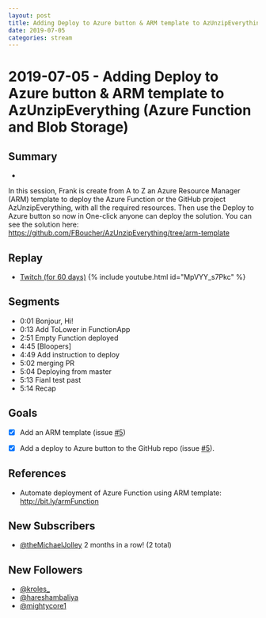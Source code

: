 ```yaml
---
layout: post
title: Adding Deploy to Azure button & ARM template to AzUnzipEverything Azure Function and Blob Storage
date: 2019-07-05
categories: stream
---
```



# 2019-07-05 - Adding Deploy to Azure button & ARM template to AzUnzipEverything (Azure Function and Blob Storage)

## Summary
-

In this session, Frank is create from A to Z an Azure Resource Manager (ARM) template to deploy the Azure Function or the GitHub project AzUnzipEverything, with all the required resources. Then use the Deploy to Azure button so now in One-click anyone can deploy the solution. You can see the solution here: https://github.com/FBoucher/AzUnzipEverything/tree/arm-template

## Replay


- [Twitch (for 60 days)](https://www.twitch.tv/videos/448585633)
{% include youtube.html id="MpVYY_s7Pkc" %}
<br/><!--more-->


Segments
--------

- 0:01 Bonjour, Hi!
- 0:13 Add ToLower in FunctionApp
- 2:51 Empty Function deployed
- 4:45 [Bloopers]
- 4:49 Add instruction to deploy
- 5:02 merging PR
- 5:04 Deploying from master
- 5:13 Fianl test past
- 5:14 Recap


Goals
-----

- [X] Add an ARM template (issue [#5](https://github.com/FBoucher/AzUnzipEverything/issues/5))
- [X] Add a deploy to Azure button to the GitHub repo (issue [#5](https://github.com/FBoucher/AzUnzipEverything/issues/5)).


References
----------

- Automate deployment of Azure Function using ARM template: http://bit.ly/armFunction

New Subscribers
---------------

- [@theMichaelJolley](https://www.twitch.tv/theMichaelJolley) 2 months in a row! (2 total)


New Followers
-------------

- [@kroles_](https://www.twitch.tv/kroles_)
- [@hareshambaliya](https://www.twitch.tv/hareshambaliya)
- [@mightycore1](https://www.twitch.tv/mightycore1)


